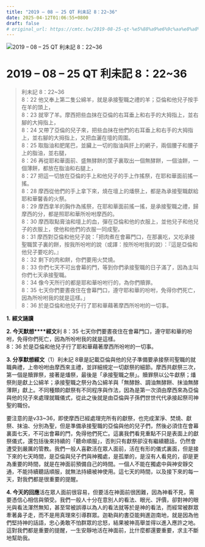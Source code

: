 ```yaml
---
title: "2019 – 08 – 25 QT 利未記 8：22~36"
date: 2025-04-12T01:06:55+0800
draft: false
# original_url: https://cmtc.tw/2019-08-25-qt-%e5%88%a9%e6%9c%aa%e8%a8%98-8%ef%bc%9a2236
---
```


![2019 – 08 – 25 QT 利未記 8：22~36](/images/qt.jpg   "2019 – 08 – 25 QT 利未記 8：22~36")

# 2019 – 08 – 25 QT 利未記 8：22~36

> 利未記 8：22~36  
> 8：22 他又奉上第二隻公綿羊，就是承接聖職之禮的羊；亞倫和他兒子按手在羊的頭上，  
> 8：23 就宰了羊。摩西把些血抹在亞倫的右耳垂上和右手的大拇指上，並右腳的大拇指上，  
> 8：24 又帶了亞倫的兒子來，把些血抹在他們的右耳垂上和右手的大拇指上，並右腳的大拇指上，又把血灑在壇的周圍。  
> 8：25 取脂油和肥尾巴，並臟上一切的脂油與肝上的網子，兩個腰子和腰子上的脂油，並右腿，  
> 8：26 再從耶和華面前、盛無酵餅的筐子裏取出一個無酵餅，一個油餅，一個薄餅，都放在脂油和右腿上，  
> 8：27 把這一切放在亞倫的手上和他兒子的手上作搖祭，在耶和華面前搖一搖。  
> 8：28 摩西從他們的手上拿下來，燒在壇上的燔祭上，都是為承接聖職獻給耶和華馨香的火祭。  
> 8：29 摩西拿羊的胸作為搖祭，在耶和華面前搖一搖，是承接聖職之禮，歸摩西的分，都是照耶和華所吩咐摩西的。  
> 8：30 摩西取點膏油和壇上的血，彈在亞倫和他的衣服上，並他兒子和他兒子的衣服上，使他和他們的衣服一同成聖。  
> 8：31 摩西對亞倫和他兒子說：「把肉煮在會幕門口，在那裏吃，又吃承接聖職筐子裏的餅，按我所吩咐的說（或譯：按所吩咐我的說）：『這是亞倫和他兒子要吃的。』  
> 8：32 剩下的肉和餅，你們要用火焚燒。  
> 8：33 你們七天不可出會幕的門，等到你們承接聖職的日子滿了，因為主叫你們七天承接聖職。  
> 8：34 像今天所行的都是耶和華吩咐行的，為你們贖罪。  
> 8：35 七天你們要晝夜住在會幕門口，遵守耶和華的吩咐，免得你們死亡，因為所吩咐我的就是這樣。」  
> 8：36 於是亞倫和他兒子行了耶和華藉著摩西所吩咐的一切事。

**1.** **經文誦讀**

**2. 今天默想****經文**利 8：35 七天你們要晝夜住在會幕門口，遵守耶和華的吩咐，免得你們死亡，因為所吩咐我的就是這樣。  
8：36 於是亞倫和他兒子行了耶和華藉著摩西所吩咐的一切事。

**3. 分享默想經文**（1）利未記 8章是記載亞倫與他的兒子準備要承接祭司聖職的就職典禮，上帝吩咐由摩西來主禮，並詳細規定一切獻祭的細節。摩西共獻祭三次，第一個是贖罪祭，接著是燔祭，最後是「承接聖職之祭」。贖罪祭以公牛獻祭；燔祭則是獻上公綿羊；承接聖職之祭分為公綿羊與「無酵餘、調油無酵餅、抹油無酵薄餅」獻上。不同種類的獻祭有不同程序與作法，因為是第一次須由摩西來為亞倫與他的兒子來處理就職儀式，從此之後就是由亞倫與子孫們世世代代承接起祭司神聖的職份。

要注意的是v33~36，即使摩西已經處理完所有的獻祭，也完成潔淨、焚燒、獻祭、抹油、分別為聖，但是準備承接聖職的亞倫與他的兒子們，然後必須住在會幕裏面七天，不可出會幕的門，免得他們死亡。這裏我們看見重點不只是表面上的獻祭儀式，還包括後來持續的「聽命順服」，否則只有獻祭卻沒有繼續聽話，仍然會遭受到嚴厲的管教。我們一般人喜歡活在眾人面前，活在有形的儀式裏面，但是接下來的七天時間，是亞倫與兒子們與神獨處，是孤單的，是沒有人看見的，卻是更為重要的時間，就是在神面前預備自己的時間。一個人不能在獨處中與神安靜交通，不能持續聽話順服，就無法持續被神使用。這七天的時間，以及接下來的每一天，對我們都是很重要的提醒。

**4. 今天的回應**活在眾人面前很容易，但要活在神面前很困難，因為神看不見，需要憑信心相信與領受。我們一般人十分在意別人的看法、眼光、評價，卻對神的眼光與看法渾然無知，甚至常被誤導以為人的看法就等於是神的看法，而經常被群眾牽著鼻子走，而不是用真理來引導群眾。迦勒與約書亞能夠進迦南地，就是因為他們堅持神的話語，忠心勇敢不怕群眾的忿怒，結果被神高舉並得以進入應許之地。這對我們都是重要的提醒，一生安靜地活在神面前，比什麼都還要重要，求主不斷地幫助我。